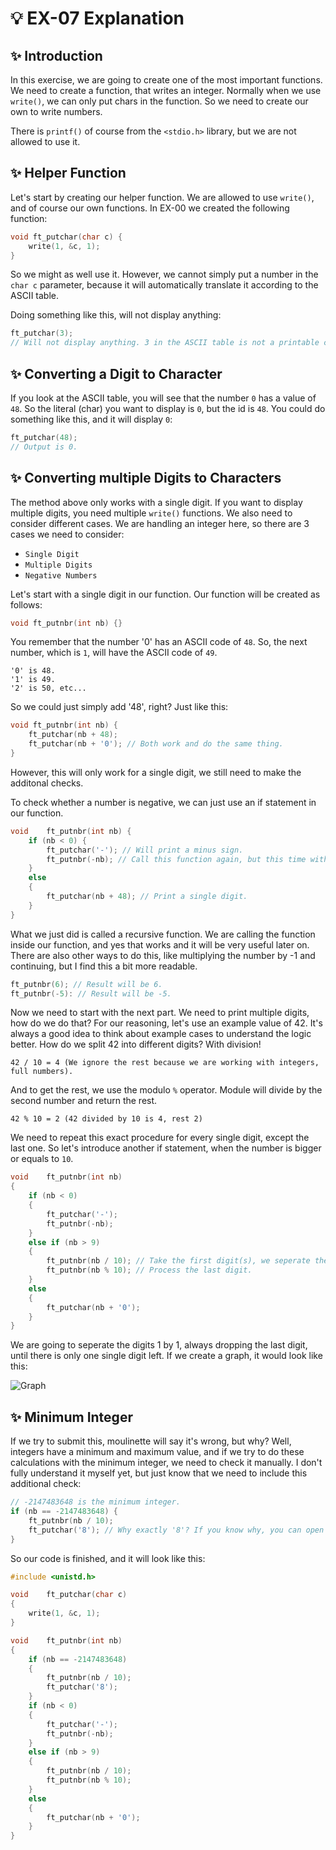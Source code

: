 # 💡 EX-07 Explanation

## ✨ Introduction

In this exercise, we are going to create one of the most important functions. We need to create a function,
that writes an integer. Normally when we use `write()`, we can only put chars in the function. So we need
to create our own to write numbers.

There is `printf()` of course from the `<stdio.h>` library, but we are not allowed to use it.

## ✨ Helper Function

Let's start by creating our helper function. We are allowed to use `write()`, and of course our own
functions. In EX-00 we created the following function:
```c
void ft_putchar(char c) {
    write(1, &c, 1);
}
```

So we might as well use it. However, we cannot simply put a number in the `char c` parameter, because it
will automatically translate it according to the ASCII table.

Doing something like this, will not display anything:
```c
ft_putchar(3);
// Will not display anything. 3 in the ASCII table is not a printable character.
```

## ✨ Converting a Digit to Character

If you look at the ASCII table, you will see that the number `0` has a value of `48`. So the literal (char)
you want to display is `0`, but the id is `48`. You could do something like this, and it will display `0`:
```c
ft_putchar(48);
// Output is 0.
```

## ✨ Converting multiple Digits to Characters

The method above only works with a single digit. If you want to display multiple digits, you need multiple
`write()` functions. We also need to consider different cases. We are handling an integer here, so there are 3 cases we need to consider:
- `Single Digit`
- `Multiple Digits`
- `Negative Numbers`

Let's start with a single digit in our function. Our function will be created as follows:
```c
void ft_putnbr(int nb) {}
```

You remember that the number '0' has an ASCII code of `48`. So, the next number, which is `1`, will have the ASCII code of `49`.
```
'0' is 48.
'1' is 49.
'2' is 50, etc...
```

So we could just simply add '48', right? Just like this:
```c
void ft_putnbr(int nb) {
    ft_putchar(nb + 48);
    ft_putchar(nb + '0'); // Both work and do the same thing.
}
```

However, this will only work for a single digit, we still need to make the additonal checks.

To check whether a number is negative, we can just use an if statement in our function.
```c
void	ft_putnbr(int nb) {
	if (nb < 0) {
		ft_putchar('-'); // Will print a minus sign.
		ft_putnbr(-nb); // Call this function again, but this time with the positive number. Minus a minus number is positive.
	}
	else
	{
		ft_putchar(nb + 48); // Print a single digit.
	}
}
```

What we just did is called a recursive function. We are calling the function inside our function, and yes that works and it will be very useful later on. There are also other ways to do this,
like multiplying the number by -1 and continuing, but I find this a bit more readable.
```c
ft_putnbr(6); // Result will be 6.
ft_putnbr(-5): // Result will be -5.
```

Now we need to start with the next part. We need to print multiple digits, how do we do that? For our reasoning, let's use an example value of 42. It's always a good idea to think about
example cases to understand the logic better. How do we split 42 into different digits? With division!
```
42 / 10 = 4 (We ignore the rest because we are working with integers, full numbers).
```

And to get the rest, we use the modulo `%` operator. Module will divide by the second number and return the rest.
```
42 % 10 = 2 (42 divided by 10 is 4, rest 2)
```

We need to repeat this exact procedure for every single digit, except the last one. So let's introduce another if statement, when the number is bigger or equals to `10`.
```c
void	ft_putnbr(int nb)
{
	if (nb < 0)
	{
		ft_putchar('-');
		ft_putnbr(-nb);
	}
	else if (nb > 9)
	{
		ft_putnbr(nb / 10); // Take the first digit(s), we seperate the last digit.
		ft_putnbr(nb % 10); // Process the last digit.
	}
	else
	{
		ft_putchar(nb + '0');
	}
}
```

We are going to seperate the digits 1 by 1, always dropping the last digit, until there is only one single digit left. If we create a graph, it would look like this:

![Graph](https://github.com/user-attachments/assets/033b29ee-94a1-4afe-9575-4df287eaf3a7)

## ✨ Minimum Integer

If we try to submit this, moulinette will say it's wrong, but why? Well, integers have a minimum and maximum value, and if we try to do these calculations with the minimum integer, we
need to check it manually. I don't fully understand it myself yet, but just know that we need to include this additional check:
```c
// -2147483648 is the minimum integer.
if (nb == -2147483648) {
    ft_putnbr(nb / 10);
    ft_putchar('8'); // Why exactly '8'? If you know why, you can open an issue and tell me!
}
```

So our code is finished, and it will look like this:
```c
#include <unistd.h>

void	ft_putchar(char c)
{
	write(1, &c, 1);
}

void	ft_putnbr(int nb)
{
	if (nb == -2147483648)
	{
		ft_putnbr(nb / 10);
		ft_putchar('8');
	}
	if (nb < 0)
	{
		ft_putchar('-');
		ft_putnbr(-nb);
	}
	else if (nb > 9)
	{
		ft_putnbr(nb / 10);
		ft_putnbr(nb % 10);
	}
	else
	{
		ft_putchar(nb + '0');
	}
}
```
